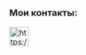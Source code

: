 <br/>

### Мои контакты:
[<img align="left" alt="https://github.com/lKolabrodl" width="35px" src="https://img.icons8.com/cute-clipart/64/000000/telegram-app.png" />][telegram]

<br/>

[telegram]: https://teleg.run/Kolabrod
[github]: https://github.com/lKolabrodl
